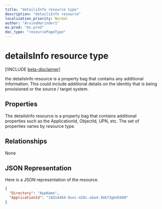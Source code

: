 ```yaml
---
title: "detailsInfo resource type"
description: "detailsInfo resource"
localization_priority: Normal
author: "ArvindHarinder1"
ms.prod: "ms.prod"
doc_type: "resourcePageType"
---
```


# detailsInfo resource type

[!INCLUDE [beta-disclaimer](../../includes/beta-disclaimer.md)]

the detailsInfo resource is a property bag that contains any additional information. This could include additional details on the identity that is being provisioned or the source / target system. 

## Properties
The detailsInfo resource is a property bag that contains additional properties such as the ApplicationId, ObjectId, UPN, etc. The set of properties varies by resource type. 

## Relationships
None
## JSON Representation
Here is a JSON representation of the resource.
<!--{
  "blockType": "resource",
  "@odata.type": "microsoft.graph.Json"
}-->
``` json
{
  "Directory": "AppName",
  "ApplicationId": "18d14464-9snc-428c-aba4-3b673gbd5600"
}
```
